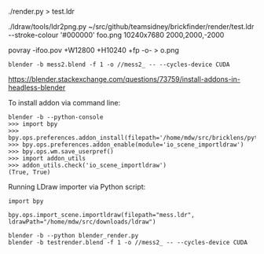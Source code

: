 

./render.py > test.ldr

./ldraw/tools/ldr2png.py ~/src/github/teamsidney/brickfinder/render/test.ldr --stroke-colour '#000000' foo.png 10240x7680 2000,2000,-2000

povray -ifoo.pov +W12800 +H10240 +fp -o-  > o.png


```
blender -b mess2.blend -f 1 -o //mess2_ -- --cycles-device CUDA
```

https://blender.stackexchange.com/questions/73759/install-addons-in-headless-blender

To install addon via command line:

```
blender -b --python-console
>>> import bpy
>>> bpy.ops.preferences.addon_install(filepath='/home/mdw/src/bricklens/python/bricklens/render/importldraw1.1.11_for_blender_281.zip')
>>> bpy.ops.preferences.addon_enable(module='io_scene_importldraw')
>>> bpy.ops.wm.save_userpref()
>>> import addon_utils
>>> addon_utils.check('io_scene_importldraw')
(True, True)
```

Running LDraw importer via Python script:

```
import bpy

bpy.ops.import_scene.importldraw(filepath="mess.ldr", ldrawPath="/home/mdw/src/downloads/ldraw")

```

```
blender -b --python blender_render.py
blender -b testrender.blend -f 1 -o //mess2_ -- --cycles-device CUDA
```
